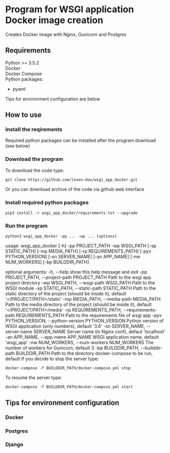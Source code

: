 # Program for WSGI application Docker image creation
Creates Docker image with Nginx, Gunicorn and Postgres

## Requirements
Python >= 3.5.2  
Docker  
Docker Compose  
Python packages:  
- pyaml  
  
Tips for environment configuration are below

## How to use

### Install the reqirements

Required python packages can be installed after the program download (see below)  

### Download the program
To download the code type:
```
git clone https://github.com/loven-doo/wsgi_app_docker.git
```
Or you can download archive of the code via github web interface

### Install required python packages
```
pip3 install -r wsgi_app_docker/requirements.txt --upgrade
```

### Run the program
```
python3 wsgi_app_docker -pp ... -wp ... [options]
```
usage: wsgi_app_docker [-h] -pp PROJECT_PATH -wp WSGI_PATH [-sp STATIC_PATH]
                       [-mp MEDIA_PATH] [-rp REQUIREMENTS_PATH]
                       [-pyv PYTHON_VERSION] [-sn SERVER_NAME] [-an APP_NAME]
                       [-nw NUM_WORKERS] [-bp BUILDDIR_PATH]

optional arguments:
  -h, --help            show this help message and exit
  -pp PROJECT_PATH, --project-path PROJECT_PATH
                        Path to the wsgi app project directory
  -wp WSGI_PATH, --wsgi-path WSGI_PATH
                        Path to the WSGI module
  -sp STATIC_PATH, --static-path STATIC_PATH
                        Path to the static directory of the project (should be
                        inside it), default '</PROJECT/PATH>/static'
  -mp MEDIA_PATH, --media-path MEDIA_PATH
                        Path to the media directory of the project (should be
                        inside it), default '</PROJECT/PATH>/media'
  -rp REQUIREMENTS_PATH, --requirements-path REQUIREMENTS_PATH
                        Path to the requirements file of wsgi app
  -pyv PYTHON_VERSION, --python-version PYTHON_VERSION
                        Python version of WSGI application (only numbers),
                        default '3.6'
  -sn SERVER_NAME, --server-name SERVER_NAME
                        Server name (in Nginx conf), defaut 'localhost'
  -an APP_NAME, --app-name APP_NAME
                        WSGI application name, default 'wsgi_app'
  -nw NUM_WORKERS, --num-workers NUM_WORKERS
                        The number of workers for Gunicorn, default 3
  -bp BUILDDIR_PATH, --builddir-path BUILDDIR_PATH
                        Path to the directory docker-compose to be run, default 
If you decide to stop the server type:
```
docker-compose -f BUILDDIR_PATH/docker-compose.yml stop
```

To resume the server type:
```
docker-compose -f BUILDDIR_PATH/docker-compose.yml start
```

## Tips for environment configuration
### Docker

### Postgres

### Django
